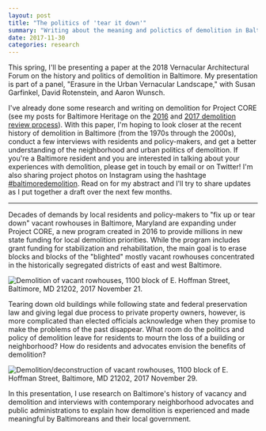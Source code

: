 ```yaml
---
layout: post
title: "The politics of 'tear it down'"
summary: "Writing about the meaning and polictics of demolition in Baltimore for the Vernacular Architectural Forum."
date: 2017-11-30
categories: research
---
```


This spring, I'll be presenting a paper at the 2018 Vernacular Architectural Forum on the history and politics of demolition in Baltimore. My presentation is part of a panel, "Erasure in the Urban Vernacular Landscape," with Susan Garfinkel, David Rotenstein, and Aaron Wunsch.

I've already done some research and writing on demolition for Project CORE (see my posts for Baltimore Heritage on the [2016](https://baltimoreheritage.org/preservation/project-core-mean-baltimores-historic-neighborhoods/) and [2017 demolition review process](https://baltimoreheritage.org/preservation/project-core-shares-plan-demolition-149-vacant-buildings-2017/)). With this paper, I'm hoping to look closer at the recent history of demolition in Baltimore (from the 1970s through the 2000s), conduct a few interviews with residents and policy-makers, and get a better understanding of the neighborhood and urban politics of demolition. If you're a Baltimore resident and you are interested in talking about your experiences with demolition, please get in touch by email or on Twitter! I'm also sharing project photos on Instagram using the hashtage [#baltimoredemolition](https://www.instagram.com/explore/tags/baltimoredemolition/). Read on for my abstract and I'll try to share updates as I put together a draft over the next few months.

---

Decades of demands by local residents and policy-makers to "fix up or tear down" vacant rowhouses in Baltimore, Maryland are expanding under Project CORE, a new program created in 2016 to provide millions in new state funding for local demolition priorities. While the program includes grant funding for stabilization and rehabilitation, the main goal is to erase blocks and blocks of the "blighted" mostly vacant rowhouses concentrated in the historically segregated districts of east and west Baltimore.

![Demolition of vacant rowhouses, 1100 block of E. Hoffman Street, Baltimore, MD 21202, 2017 November 21.](https://c1.staticflickr.com/5/4581/37679899205_045ba037a1_b.jpg)

Tearing down old buildings while following state and federal preservation law and giving legal due process to private property owners, however, is more complicated than elected officials acknowledge when they promise to make the problems of the past disappear. What room do the politics and policy of demolition leave for residents to mourn the loss of a building or neighborhood? How do residents and advocates envision the benefits of demolition?

![Demolition/deconstruction of vacant rowhouses, 1100 block of E. Hoffman Street, Baltimore, MD 21202, 2017 November 29.](https://c1.staticflickr.com/5/4544/26974801349_a66233fa04_b.jpg)

In this presentation, I use research on Baltimore's history of vacancy and demolition and interviews with contemporary neighborhood advocates and public administrations to explain how demolition is experienced and made meaningful by Baltimoreans and their local government.